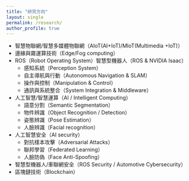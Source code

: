 ```yaml
---
title: "研究方向"
layout: single
permalink: /research/
author_profile: true
---
```


- 智慧物聯網/智慧多媒體物聯網（AIoT(AI+IoT)/MIoT(Multimedia +IoT)）
- 邊緣與霧運算技術（Edge/Fog computing）
- ROS（Robot Operating System）智慧型機器人（ROS & NVIDIA Isaac）
	- 感知系統（Perception System）
	- 自主導航與行動（Autonomous Navigation & SLAM）
	- 操作與控制（Manipulation & Control）
	- 通訊與系統整合（System Integration & Middleware）
- 人工智慧/智慧運算（AI / Intelligent Computing）
	- 語意分割（Semantic Segmentation）
	- 物件辨識（Object Recognition / Detection）
	- 姿態辨識（Pose Estimation）
	- 人臉辨識（Facial recognition）
- 人工智慧安全（AI security）
	- 對抗樣本攻擊（Adversarial Attacks）
	- 聯邦學習（Federated Learning）
	- 人臉防偽（Face Anti-Spoofing）
- 智慧型機器人/車聯網安全（ROS Security / Automotive Cybersecurity）
- 區塊鏈技術（Blockchain）
